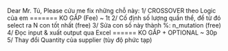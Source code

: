 Dear Mr. Tú,
Please cứu me fix những chỗ này:
1/ CROSSOVER theo Logic của em ======= KO GẤP (Fee) ~ 1t
2/ Cố định số lượng quần thể, để từ đó select ra N con tốt nhất (free)
3/ Sửa con số này thành %: n_mutation (free)
4/ Đọc input & xuất output qua Excel ====== KO GẤP + OPTIONAL ~ 30p
5/ Thay đổi Quantity của supplier (tùy độ phức tạp)